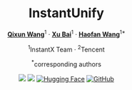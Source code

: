<div align="center">
<h1>InstantUnify</h1>

[**Qixun Wang**](https://github.com/wangqixun)<sup>1</sup> · [**Xu Bai**](https://github.com/Yue02280220)<sup>1</sup> · [**Haofan Wang**](https://haofanwang.github.io/)<sup>1*</sup>


<sup>1</sup>InstantX Team · <sup>2</sup>Tencent

<sup>*</sup>corresponding authors


<a href='xxxxx'><img src='https://img.shields.io/badge/Project-Page-green'></a>
<a href='xxxxx'><img src='https://img.shields.io/badge/Technique-Report-red'></a>
[![Hugging Face](https://img.shields.io/badge/%F0%9F%A4%97%20Hugging%20Face-Model-blue)](xxxxxxxx)
[![GitHub](https://img.shields.io/github/stars/instantX-research/InstantUnify?style=social)](https://github.com/instantX-research/InstantUnify)


</div>
